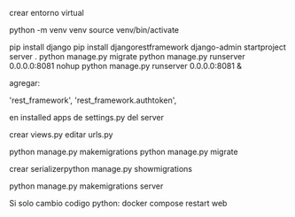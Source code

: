 crear entorno virtual

python -m venv venv
source venv/bin/activate

pip install django
pip install djangorestframework
django-admin startproject server .
python manage.py migrate
python manage.py runserver 0.0.0.0:8081
nohup python manage.py runserver 0.0.0.0:8081 &

agregar:

'rest_framework',
'rest_framework.authtoken',

en installed apps de settings.py del server

crear views.py
editar urls.py

python manage.py makemigrations
python manage.py migrate

crear serializerpython manage.py showmigrations

python manage.py makemigrations server




Si solo cambio codigo python: docker compose restart web
